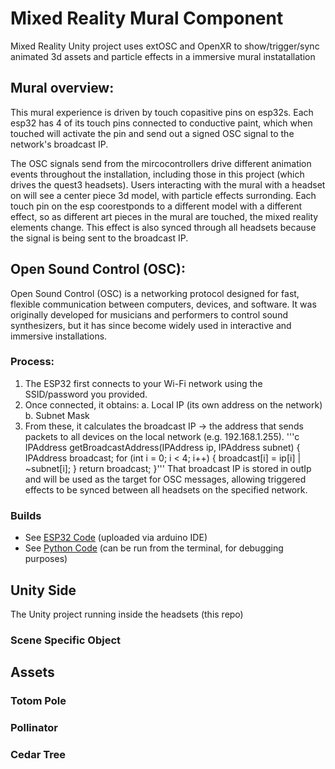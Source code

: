# Mixed Reality Mural Component

Mixed Reality Unity project uses extOSC and OpenXR to show/trigger/sync animated 3d assets and particle effects in a immersive mural instatallation

## Mural overview:
This mural experience is driven by touch copasitive pins on esp32s. Each esp32 has 4 of its touch pins connected to conductive paint, which when touched will activate the pin and send out a signed OSC signal to the network's broadcast IP.

The OSC signals send from the mircocontrollers drive different animation events throughout the installation, including those in this project (which drives the quest3 headsets). Users interacting with the mural with a headset on will see a center piece 3d model, with particle effects surronding. Each touch pin on the esp coorestponds to a different model with a different effect, so as different art pieces in the mural are touched, the mixed reality elements change. This effect is also synced through all headsets because the signal is being sent to the broadcast IP.

## Open Sound Control (OSC):
Open Sound Control (OSC) is a networking protocol designed for fast, flexible communication between computers, devices, and software. It was originally developed for musicians and performers to control sound synthesizers, but it has since become widely used in interactive and immersive installations.

### Process:
1. The ESP32 first connects to your Wi-Fi network using the SSID/password you provided.
2. Once connected, it obtains:
    a. Local IP (its own address on the network)
    b. Subnet Mask
3. From these, it calculates the broadcast IP → the address that sends packets to all devices on the local network (e.g. 192.168.1.255). 
'''c
IPAddress getBroadcastAddress(IPAddress ip, IPAddress subnet) {
  IPAddress broadcast;
  for (int i = 0; i < 4; i++) {
    broadcast[i] = ip[i] | ~subnet[i];
  }
  return broadcast;
}'''
That broadcast IP is stored in outIp and will be used as the target for OSC messages, allowing triggered effects to be synced between all headsets on the specified network.

### Builds
- See [ESP32 Code]("https://github.com/reedbryan/mixed-reality-mural\Assets\ReadmeMedia\board-with-broadcastIP.ino") (uploaded via arduino IDE)
- See [Python Code]("https://github.com/reedbryan/mixed-reality-mural\Assets\ReadmeMedia\osc_keyboard.py") (can be run from the terminal, for debugging purposes)

## Unity Side
The Unity project running inside the headsets (this repo) 

### Scene Specific Object

## Assets

### Totom Pole
[](https://github.com/reedbryan/mixed-reality-mural\Assets\ReadmeMedia\TotemSC.png)

### Pollinator
[](https://github.com/reedbryan/mixed-reality-mural\Assets\ReadmeMedia\BeeSC2.png)

### Cedar Tree
[](https://github.com/reedbryan/mixed-reality-mural\Assets\ReadmeMedia\TreeSC.png)